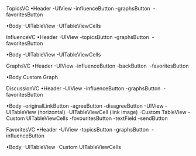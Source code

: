 TopicsVC
•Header
-UIView
-influenceButton
-graphsButton 
-favoritesButton

•Body
-UITableView
-UITableViewCells 

InfluenceVC
•Header
-UIView
-topicsButton
-graphsButton 
-favoritesButton

•Body
-UITableView
-UITableViewCells

GraphsVC
•Header
-UIView
-influenceButton
-backButton 
-favoritesButton

•Body
Custom Graph

DiscussionVC
•Header
-UIView
-influenceButton
-graphsButton 
-favoritesButton

•Body
-originalLinkButton
-agreeButton
-disagreeButton
-UIView
-UITableView (horizontal)
-UITableViewCell (link image)
-Custom TableView
-Custom UITableViewCells
-fovouritesButton
-textField
-sendButton

FavoritesVC
•Header
-UIView
-topicsButton
-graphsButton 
-influenceButton

•Body
-UITableView
-Custom UITableViewCells



